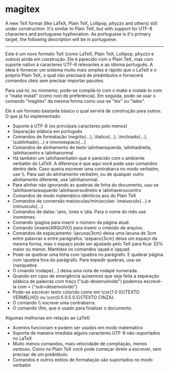 # magitex

A new TeX format (like LaTeX, Plain TeX, Lollipop, phyzzx and others) still under construction. It's similar to Plain TeX, but with support for UTF-8 characters and portuguese hyphenation. As portuguese is it's primary target, the following description will be in portuguese.

-----

Este é um novo formato TeX (como LaTeX, Plain TeX, Lollipop, phyzzx e outros) ainda em construção. Ele é parecido com o Plain TeX, mas com suporte nativo à caracteres UTF-8 relevantes e ao idioma português. A ideia é fornecer um sistema muito mais simples e rápido que o LaTeX e o próprio Plain TeX, o qual não precisará de preâmbulos e fornecerá comandos úteis sem precisar importar pacotes.

Para usá-lo, no momento, pode-se compilá-lo com o make e instalá-lo com o "make install" (como root de preferência). Em seguida, pode-se usar o comando "magitex" da mesma forma como usa-se "tex" ou "latex".

Ele é um formato bastante básico o qual servirá de construção para outros. O que já foi implementado:

* Suporte à UTF-8 (os principais caracteres pelo menos)
* Separação silábica em português
* Comandos de formatação \negrito{...}, \italico{...}, \inclinado{...}, \sublinhado{...} e \monoespaco{...}
* Comandos de alinhamento de texto \alinhaesquerda, \alinhadireita, \alinhacentro e \alinhanormal
* Há também um \alinhaverbatim que é parecido com o ambiente verbatim do LaTeX. A diferença é que aqui você pode usar comandos dentro dele. Caso queira escrever uma contrabarra no modo verbatim, use \\\\. Para sair do alinhamento verbatim, ou de qualquer outro alinhamento diferente, use \\alinhanormal.
* Para alinhar não ignorando as quebras de linha do documento, usa-se \alinhaversoesquerdo \alinhaversodireito e \alinhaversocentro
* Comandos de modo matemático idênticos aos do Plain TeX
* Comandos de conversão maiúsculas/minúsculas: \maiusculo{...} e \minusculo{...}
* Comandos de datas: \ano, \mes e \dia. Para o nome do mês use \nomemes.
* Comando \pagina para inserir o número da página atual.
* Comando \insere{ARQUIVO} para inserir o cnteúdo de arquivo.
* Comandos de espaçamento: \lacuna{3cm} deixa uma lacuna de 3cm entre palavras e entre parágrafos. \espaco{3cm} deixa um espaço da mesma forma, mas o espaço pode ser ajustado pelo TeX para ficar 33% maior ou menor. Mantidos os comandos \quad e \qquad.
* Pode-se quebrar uma linha com \quebra no parágrafo. E quebrar página com \quebra fora do parágrafo. Para impedir quebras, usa-se \naoquebra
* O cmando \rodape{...} deixa uma nota de rodapé numerada.
* Quando em caso de emergência quisermos que seja feita a separação silábica de palavras com traço ("sub-desenvolvido") podemos escrevê-la com \= ("sub\=desenvolvido")
* Pode-se escrever texto colorido como em \cor{1 0 0}{TEXTO VERMELHO} ou \cor{0.5 0.5 0.5}{TEXTO CINZA}.
* O comando \\\\ escreve uma contrabarra.
* O comando \fim, que é usado para finalizar o documento.

Algumas melhorias em relação ao LaTeX:

* Acentos funcionam e podem ser usados em modo matemático
* Suporta de maneira imediata alguns caracteres UTF-8 não-suportados no LaTeX
* Muito menos comandos, mais velocidade de compilação, menos verboso. Como no Plain TeX você pode começar direto a escrever, sem precisar de um preâmbulo.
* Comandos e outros estilos de formatação são suportados no modo verbatim

